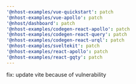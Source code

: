 ```yaml
---
'@nhost-examples/vue-quickstart': patch
'@nhost-examples/vue-apollo': patch
'@nhost/dashboard': patch
'@nhost-examples/codegen-react-apollo': patch
'@nhost-examples/codegen-react-query': patch
'@nhost-examples/codegen-react-urql': patch
'@nhost-examples/sveltekit': patch
'@nhost-examples/react-apollo': patch
'@nhost-examples/react-gqty': patch
---
```


fix: update vite because of vulnerability
